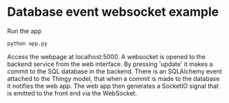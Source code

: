 # Database event websocket example

Run the app
```python
python app.py
```

Access the webpage at localhost:5000. A websocket is opened to the backend service from the web interface. By pressing 'update' it makes
a commit to the SQL database in the backend. There is an SQLAlchemy event attached to the Thingy model, that when a commit is made to the
database it notifies the web app. The web app then generates a SocketIO signal that is emitted to the front end via the WebSocket.
